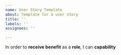 ```yaml
---
name: User Story Template
about: Template for a user story
title: ''
labels: ''
assignees: ''

---
```


In order to **receive benefit** as a **role**, I can **capability**
